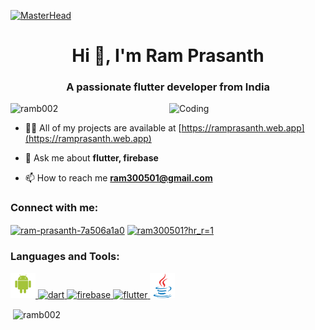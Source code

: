 [![MasterHead](https://tbrgroup.software/wp-content/uploads/2022/06/The-fundamentals-of-Flutter-Dart.png)](https://ramprasanth.web.app)
<h1 align="center">Hi 👋, I'm Ram Prasanth</h1>
<h3 align="center">A passionate flutter developer from India</h3>
<img align="right" alt="Coding" width="250" src="https://media.tenor.com/YZPnGuPeZv8AAAAd/coding.gif">


<p align="left"> <img src="https://komarev.com/ghpvc/?username=ramb002&label=Profile%20views&color=0e75b6&style=flat" alt="ramb002" /> </p>

- 👨‍💻 All of my projects are available at [https://ramprasanth.web.app](https://ramprasanth.web.app)

- 💬 Ask me about **flutter, firebase**

- 📫 How to reach me **ram300501@gmail.com**

<h3 align="left">Connect with me:</h3>
<p align="left">
<a href="https://linkedin.com/in/ram-prasanth-7a506a1a0" target="blank"><img align="center" src="https://raw.githubusercontent.com/rahuldkjain/github-profile-readme-generator/master/src/images/icons/Social/linked-in-alt.svg" alt="ram-prasanth-7a506a1a0" height="30" width="40" /></a>
<a href="https://www.hackerrank.com/ram300501?hr_r=1" target="blank"><img align="center" src="https://raw.githubusercontent.com/rahuldkjain/github-profile-readme-generator/master/src/images/icons/Social/hackerrank.svg" alt="ram300501?hr_r=1" height="30" width="40" /></a>
</p>

<h3 align="left">Languages and Tools:</h3>
<p align="left"> <a href="https://developer.android.com" target="_blank" rel="noreferrer"> <img src="https://raw.githubusercontent.com/devicons/devicon/master/icons/android/android-original-wordmark.svg" alt="android" width="40" height="40"/> </a> <a href="https://dart.dev" target="_blank" rel="noreferrer"> <img src="https://www.vectorlogo.zone/logos/dartlang/dartlang-icon.svg" alt="dart" width="40" height="40"/> </a> <a href="https://firebase.google.com/" target="_blank" rel="noreferrer"> <img src="https://www.vectorlogo.zone/logos/firebase/firebase-icon.svg" alt="firebase" width="40" height="40"/> </a> <a href="https://flutter.dev" target="_blank" rel="noreferrer"> <img src="https://www.vectorlogo.zone/logos/flutterio/flutterio-icon.svg" alt="flutter" width="40" height="40"/> </a> <a href="https://www.java.com" target="_blank" rel="noreferrer"> <img src="https://raw.githubusercontent.com/devicons/devicon/master/icons/java/java-original.svg" alt="java" width="40" height="40"/> </a> </p>

<p>&nbsp;<img align="center" src="https://github-readme-stats.vercel.app/api?username=ramb002&show_icons=true&locale=en" alt="ramb002" /></p>
